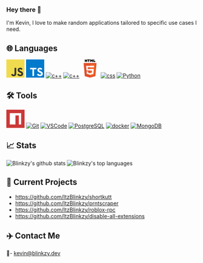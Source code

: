 
### Hey there 👋

I'm Kevin, I love to make random applications tailored to specific use cases I need.

## 🌐 Languages
[<img src="https://raw.githubusercontent.com/github/explore/80688e429a7d4ef2fca1e82350fe8e3517d3494d/topics/javascript/javascript.png" alt="Javascript" width="48">](https://developer.mozilla.org/en-US/docs/Web/JavaScript)
[<img src="https://raw.githubusercontent.com/github/explore/80688e429a7d4ef2fca1e82350fe8e3517d3494d/topics/typescript/typescript.png" alt="Typescript" width="48">](https://www.typescriptlang.org/) 
[<img src="https://upload.wikimedia.org/wikipedia/commons/thumb/1/18/ISO_C%2B%2B_Logo.svg/1822px-ISO_C%2B%2B_Logo.svg.png" alt="c++" width="45">](https://cplusplus.com/)
[<img src="https://upload.wikimedia.org/wikipedia/commons/1/19/C_Logo.png" alt="c++" width="45">](https://en.wikipedia.org/wiki/C_(programming_language))
[<img src="https://raw.githubusercontent.com/github/explore/80688e429a7d4ef2fca1e82350fe8e3517d3494d/topics/html/html.png" alt="Typescript" width="48">](https://developer.mozilla.org/en-US/docs/Web/HTML)
[<img src="https://upload.wikimedia.org/wikipedia/commons/thumb/d/d5/CSS3_logo_and_wordmark.svg/1200px-CSS3_logo_and_wordmark.svg.png" alt="css" width="35">](https://www.w3.org/Style/CSS/Overview.en.html)
[<img src="https://upload.wikimedia.org/wikipedia/commons/thumb/c/c3/Python-logo-notext.svg/768px-Python-logo-notext.svg.png" alt="Python" width="48">](https://docs.python.org/3/)

## 🛠️ Tools
[<img src="https://raw.githubusercontent.com/github/explore/80688e429a7d4ef2fca1e82350fe8e3517d3494d/topics/npm/npm.png" alt="Node Package Manager" width="48">](https://npmjs.com)
[<img src="https://raw.githubusercontent.com/Delta456/Delta456/master/img/git.png" alt="Git" width="48">](https://git-scm.com/) 
[<img src="https://upload.wikimedia.org/wikipedia/commons/9/9a/Visual_Studio_Code_1.35_icon.svg" alt="VSCode" width="48">](https://code.visualstudio.com/)
[<img src="https://d1.awsstatic.com/rdsImages/postgresql_logo.6de4615badd99412268bc6aa8fc958a0f403dd41.png" alt="PostgreSQL" width="48">](https://www.postgresql.org)
[<img src="https://cdn.worldvectorlogo.com/logos/docker.svg" alt="docker" width="50" height="50">](https://www.docker.com/)
[<img src="https://upload.wikimedia.org/wikipedia/commons/thumb/9/93/MongoDB_Logo.svg/2560px-MongoDB_Logo.svg.png" alt="MongoDB" width="125" height="50">](https://www.mongodb.com/)
## 📈 Stats
![Blinkzy's github stats](https://github-readme-stats-git-masterrstaa-rickstaa.vercel.app/api?username=itzblinkzy&show_icons=true&theme=radical)
![Blinkzy's top languages](https://github-readme-stats.vercel.app/api/top-langs/?username=itzblinkzy&theme=radical)


## 🔭 Current Projects
- https://github.com/ItzBlinkzy/shortkutt
- https://github.com/ItzBlinkzy/prntscraper
- https://github.com/ItzBlinkzy/roblox-rpc
- https://github.com/ItzBlinkzy/disable-all-extensions

## ✈️ Contact Me
📧- kevin@blinkzy.dev




<!--
**ItzBlinkzy/ItzBlinkzy** is a ✨ _special_ ✨ repository because its `README.md` (this file) appears on your GitHub profile.

Here are some ideas to get you started:

- 🔭 I’m currently working on ..
- 🌱 I’m currently learning ...
- 👯 I’m looking to collaborate on ...
- 🤔 I’m looking for help with ...
- 💬 Ask me about ...
- 📫 How to reach me: ...
- 😄 Pronouns: ...
- ⚡ Fun fact: ...
-->
